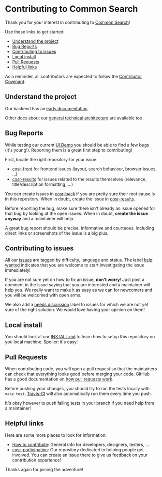 # Contributing to Common Search

Thank you for your interest in contributing to [Common Search](https://about.commonsearch.org/)!

Use these links to get started:

* [Understand the project](#understand-the-project)
* [Bug Reports](#bug-reports)
* [Contributing to issues](#contributing-to-issues)
* [Local install](#local-install)
* [Pull Requests](#pull-requests)
* [Helpful links](#helpful-links)

As a reminder, all contributors are expected to follow the [Contributor Covenant](http://contributor-covenant.org/).


## Understand the project

Our backend has an [early documentation](https://about.commonsearch.org/developer/backend).

Other docs about our [general technical architecture](https://about.commonsearch.org/developer/architecture) are available too.


## Bug Reports

While testing our current [UI Demo](https://uidemo.commonsearch.org/) you should be able to find a few bugs (it's young!). Reporting them is a great first step to contributing!

First, locate the right repository for your issue:

- [cosr-front](https://github.com/commonsearch/cosr-front/issues) for frontend issues (layout, search behaviour, browser issues, ...)
- [cosr-results](https://github.com/commonsearch/cosr-results/issues) for issues related to the results themselves (relevance, title/description formatting, ...)

You can create issues in [cosr-back](https://github.com/commonsearch/cosr-back/issues) if you are pretty sure their root cause is in this repository. When in doubt, create the issue in [cosr-results](https://github.com/commonsearch/cosr-results/issues).

Before reporting the bug, make sure there isn't already an issue opened for that bug by looking at the open issues. When in doubt, **create the issue anyway** and a maintainer will help.

A great bug report should be precise, informative and courteous. Including direct links or screenshots of the issue is a big plus.


## Contributing to issues

All our [issues](https://github.com/commonsearch/cosr-back/issues) are tagged by difficulty, language and status. The label [help wanted](https://github.com/commonsearch/cosr-back/issues?q=is%3Aopen+is%3Aissue+label%3A%22help+wanted%22) indicates that you are welcome to start investigating the issue immediately!

If you are not sure yet on how to fix an issue, **don't worry**! Just post a comment in the issue saying that you are interested and a maintainer will help you. We really want to make it as easy as we can for newcomers and you will be welcomed with open arms.

We also add a [needs discussion](https://github.com/commonsearch/cosr-back/issues?q=is%3Aopen+is%3Aissue+label%3A%22needs+discussion%22) label to issues for which we are not yet sure of the right solution. We would love having your opinion on them!


## Local install

You should look at our [INSTALL.md](INSTALL.md) to learn how to setup this repository on you local machine. Spoiler: it's easy!


## Pull Requests

When contributing code, you will open a pull request so that the maintainers can check that everything looks good before merging your code. GitHub has a good documentation on [how pull requests work](https://help.github.com/articles/using-pull-requests/).

Before pushing your changes, you should try to run the tests locally with `make test`. [Travis-CI](https://travis-ci.org) will also automatically run them every time you push.

It's okay however to push failing tests in your branch if you need help from a maintainer!


## Helpful links

Here are some more places to look for information:

* [How to contribute](https://about.commonsearch.org/contributing): General info for developers, designers, testers, ...
* [cosr-participation](https://github.com/commonsearch/cosr-participation): Our repository dedicated to helping people get involved. You can create an issue there to give us feedback on your contribution experience!


Thanks again for joining the adventure!
